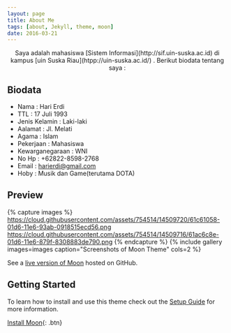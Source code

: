 ```yaml
---
layout: page
title: About Me
tags: [about, Jekyll, theme, moon]
date: 2016-03-21
---
```

    
<center>Saya adalah mahasiswa [Sistem Informasi](http://sif.uin-suska.ac.id) di kampus [uin Suska Riau](htpp://uin-suska.ac.id/) . Berikut biodata tentang saya :</center> 

## Biodata
* Nama              : Hari Erdi
* TTL               : 17 Juli 1993 
* Jenis Kelamin     : Laki-laki
* Aalamat           : Jl. Melati
* Agama             : Islam
* Pekerjaan         : Mahasiswa
* Kewarganegaraan   : WNI
* No Hp             : +62822-8598-2768
* Email             : harierdi@gmail.com
* Hoby              : Musik dan Game(terutama DOTA)

## Preview

{% capture images %}
    https://cloud.githubusercontent.com/assets/754514/14509720/61c61058-01d6-11e6-93ab-0918515ecd56.png
    https://cloud.githubusercontent.com/assets/754514/14509716/61ac6c8e-01d6-11e6-879f-8308883de790.png
{% endcapture %}
{% include gallery images=images caption="Screenshots of Moon Theme" cols=2 %}

See a [live version of Moon](http://taylantatli.github.io/Moon) hosted on GitHub.

## Getting Started

To learn how to install and use this theme check out the [Setup Guide](http://taylantatli.me/Moon/moon-theme/) for more information.
      
[Install Moon](https://github.com/TaylanTatli/Moon){: .btn}
